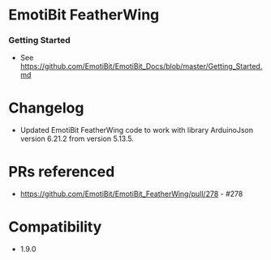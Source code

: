 # EmotiBit FeatherWing
### Getting Started
  - See https://github.com/EmotiBit/EmotiBit_Docs/blob/master/Getting_Started.md

# Changelog
  - Updated EmotiBit FeatherWing code to work with library ArduinoJson version 6.21.2 from version 5.13.5. 

# PRs referenced
  - https://github.com/EmotiBit/EmotiBit_FeatherWing/pull/278 - #278

# Compatibility
  - 1.9.0
